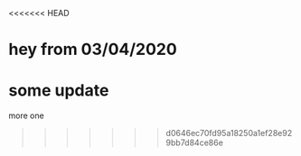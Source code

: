<<<<<<< HEAD
# hey from 03/04/2020

some update
=======
more one
>>>>>>> d0646ec70fd95a18250a1ef28e929bb7d84ce86e
